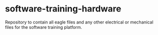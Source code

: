 # software-training-hardware
Repository to contain all eagle files and any other electrical or mechanical files for the software training platform.
